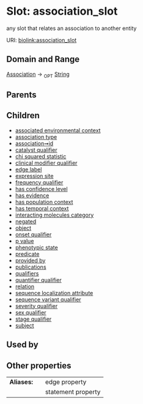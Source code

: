 
# Slot: association_slot


any slot that relates an association to another entity

URI: [biolink:association_slot](https://w3id.org/biolink/vocab/association_slot)


## Domain and Range

[Association](Association.md) &#8594;  <sub>OPT</sub> [String](types/String.md)

## Parents


## Children

 *  [associated environmental context](associated_environmental_context.md)
 *  [association type](association_type.md)
 *  [association➞id](association_id.md)
 *  [catalyst qualifier](catalyst_qualifier.md)
 *  [chi squared statistic](chi_squared_statistic.md)
 *  [clinical modifier qualifier](clinical_modifier_qualifier.md)
 *  [edge label](edge_label.md)
 *  [expression site](expression_site.md)
 *  [frequency qualifier](frequency_qualifier.md)
 *  [has confidence level](has_confidence_level.md)
 *  [has evidence](has_evidence.md)
 *  [has population context](has_population_context.md)
 *  [has temporal context](has_temporal_context.md)
 *  [interacting molecules category](interacting_molecules_category.md)
 *  [negated](negated.md)
 *  [object](object.md)
 *  [onset qualifier](onset_qualifier.md)
 *  [p value](p_value.md)
 *  [phenotypic state](phenotypic_state.md)
 *  [predicate](predicate.md)
 *  [provided by](provided_by.md)
 *  [publications](publications.md)
 *  [qualifiers](qualifiers.md)
 *  [quantifier qualifier](quantifier_qualifier.md)
 *  [relation](relation.md)
 *  [sequence localization attribute](sequence_localization_attribute.md)
 *  [sequence variant qualifier](sequence_variant_qualifier.md)
 *  [severity qualifier](severity_qualifier.md)
 *  [sex qualifier](sex_qualifier.md)
 *  [stage qualifier](stage_qualifier.md)
 *  [subject](subject.md)

## Used by


## Other properties

|  |  |  |
| --- | --- | --- |
| **Aliases:** | | edge property |
|  | | statement property |

